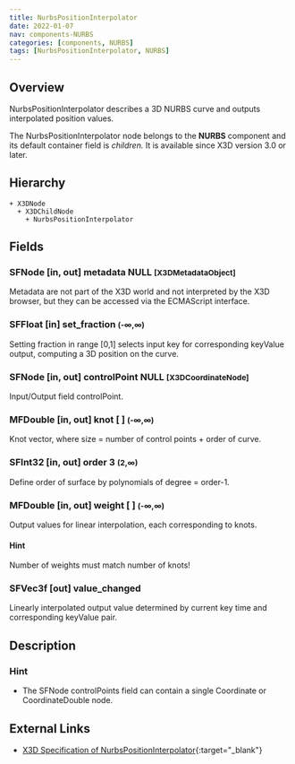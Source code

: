 ```yaml
---
title: NurbsPositionInterpolator
date: 2022-01-07
nav: components-NURBS
categories: [components, NURBS]
tags: [NurbsPositionInterpolator, NURBS]
---
```

<style>
.post h3 {
  word-spacing: 0.2em;
}
</style>

## Overview

NurbsPositionInterpolator describes a 3D NURBS curve and outputs interpolated position values.

The NurbsPositionInterpolator node belongs to the **NURBS** component and its default container field is *children.* It is available since X3D version 3.0 or later.

## Hierarchy

```
+ X3DNode
  + X3DChildNode
    + NurbsPositionInterpolator
```

## Fields

### SFNode [in, out] **metadata** NULL <small>[X3DMetadataObject]</small>

Metadata are not part of the X3D world and not interpreted by the X3D browser, but they can be accessed via the ECMAScript interface.

### SFFloat [in] **set_fraction** <small>(-∞,∞)</small>

Setting fraction in range [0,1] selects input key for corresponding keyValue output, computing a 3D position on the curve.

### SFNode [in, out] **controlPoint** NULL <small>[X3DCoordinateNode]</small>

Input/Output field controlPoint.

### MFDouble [in, out] **knot** [ ] <small>(-∞,∞)</small>

Knot vector, where size = number of control points + order of curve.

### SFInt32 [in, out] **order** 3 <small>(2,∞)</small>

Define order of surface by polynomials of degree = order-1.

### MFDouble [in, out] **weight** [ ] <small>(-∞,∞)</small>

Output values for linear interpolation, each corresponding to knots.

#### Hint

Number of weights must match number of knots!

### SFVec3f [out] **value_changed**

Linearly interpolated output value determined by current key time and corresponding keyValue pair.

## Description

### Hint

- The SFNode controlPoints field can contain a single Coordinate or CoordinateDouble node.

## External Links

- [X3D Specification of NurbsPositionInterpolator](https://www.web3d.org/documents/specifications/19775-1/V4.0/Part01/components/nurbs.html#NurbsPositionInterpolator){:target="_blank"}
